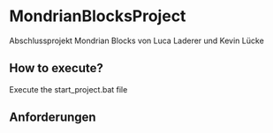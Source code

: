 # MondrianBlocksProject
Abschlussprojekt Mondrian Blocks von Luca Laderer und Kevin Lücke

## How to execute?
Execute the start_project.bat file

## Anforderungen
